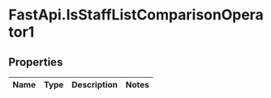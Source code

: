 # FastApi.IsStaffListComparisonOperator1

## Properties
Name | Type | Description | Notes
------------ | ------------- | ------------- | -------------
